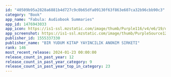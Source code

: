 ```yaml
---
id: "40509b95a2828a6881b4d727c9c0b65dfa09130f63f863e607ca32b96cbb90c3"
category: "Book"
app_name: "Fabula: Audiobook Summaries"
app_id: 1476943033
app_icon: https://is1-ssl.mzstatic.com/image/thumb/Purple116/v4/e6/19/d1/e619d1dd-3068-59b6-8079-bdf205e7bbf0/AppIconBlue-0-0-1x_U007emarketing-0-7-0-0-85-220.png/1024x1024bb.png
app_screenshot: https://is1-ssl.mzstatic.com/image/thumb/PurpleSource126/v4/b3/f4/6a/b3f46af4-0db5-78fc-c6f0-56e3414d51e2/9b5b9d98-720a-420c-b5ca-91c8f5ed9512_EN-iOS-01-6.5inch.png/1242x2688bb.png
publisher_id: 1555337330
publisher_name: "BIR YUDUM KITAP YAYINCILIK ANONIM SIRKETI"
rank: 146
most_recent_release: 2024-01-23 00:00:00
release_count_in_past_year: 12
release_count_in_past_year_category: 9
release_count_in_past_year_top_in_category: 23
---
```

